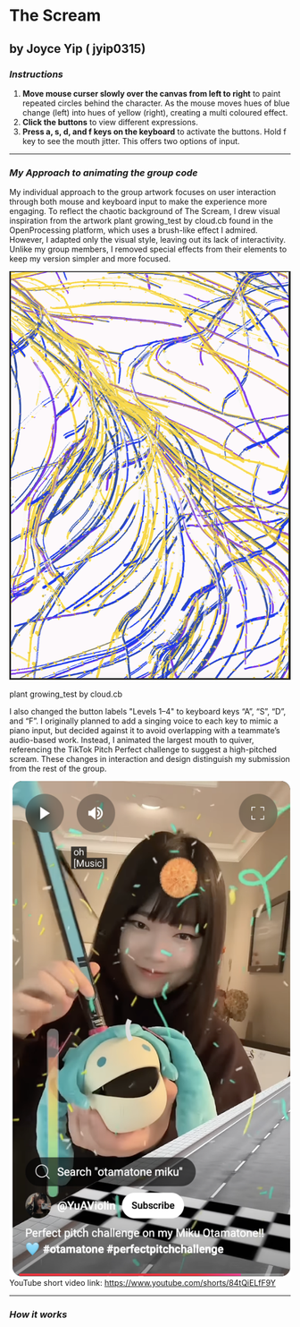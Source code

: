 # The Scream
## by Joyce Yip ( jyip0315) 


### *Instructions*
1.	**Move mouse curser slowly over the canvas from left to right** to paint repeated circles behind the character. 
As the mouse moves hues of blue change (left) into hues of yellow (right), creating a multi coloured effect. 
2.	**Click the buttons** to view different expressions.
3.	**Press a, s, d, and f  keys on the keyboard** to activate the buttons. Hold f key to see the mouth jitter.
This offers two options of input.

------------

### *My Approach to animating the group code*

My individual approach to the group artwork focuses on user interaction through both mouse and keyboard input to make the experience more engaging. To reflect the chaotic background of The Scream, I drew visual inspiration from the artwork plant growing_test by cloud.cb found in the OpenProcessing platform, which uses a brush-like effect I admired. However, I adapted only the visual style, leaving out its lack of interactivity. Unlike my group members, I removed special effects from their elements to keep my version simpler and more focused.

![An image of plant growing_test by cloud.cb](<assets/plant growing_test.png>)

plant growing_test by cloud.cb


I also changed the button labels "Levels 1–4" to keyboard keys “A”, “S”, “D”, and “F”. I originally planned to add a singing voice to each key to mimic a piano input, but decided against it to avoid overlapping with a teammate’s audio-based work. Instead, I animated the largest mouth to quiver, referencing the TikTok Pitch Perfect challenge to suggest a high-pitched scream. These changes in interaction and design distinguish my submission from the rest of the group.

![An image of pitch perfect challenge](<assets/Pitch Perfect Challenge.png>)
YouTube short video link: https://www.youtube.com/shorts/84tQiELfF9Y  

------------
### *How it works*

